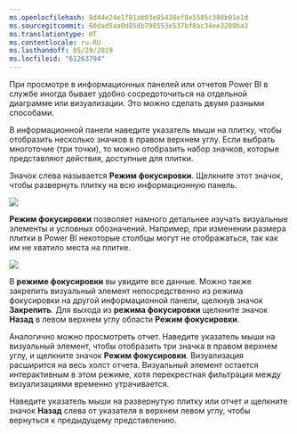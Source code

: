 ```yaml
---
ms.openlocfilehash: 8d44e24e1f81ab03e85438ef8e5505c308b01e1d
ms.sourcegitcommit: 60dad5aa0d85db790553e537bf8ac34ee3289ba3
ms.translationtype: HT
ms.contentlocale: ru-RU
ms.lasthandoff: 05/29/2019
ms.locfileid: "61263794"
---
```

При просмотре в информационных панелей или отчетов Power BI в службе иногда бывает удобно сосредоточиться на отдельной диаграмме или визуализации. Это можно сделать двумя разными способами.

В информационной панели наведите указатель мыши на плитку, чтобы отобразить несколько значков в правом верхнем углу. Если выбрать многоточие (три точки), то можно отобразить набор значков, которые представляют действия, доступные для плитки.

Значок слева называется **Режим фокусировки**. Щелкните этот значок, чтобы развернуть плитку на всю информационную панель.

![](media/4-4b-display-visuals-tiles-fullscreen/4-4b_1.png)

**Режим фокусировки** позволяет намного детальнее изучать визуальные элементы и условных обозначений. Например, при изменении размера плитки в Power BI некоторые столбцы могут не отображаться, так как им не хватило места на плитке.

![](media/4-4b-display-visuals-tiles-fullscreen/4-4b_2.png)

В **режиме фокусировки** вы увидите все данные. Можно также закрепить визуальный элемент непосредственно из режима фокусировки на другой информационной панели, щелкнув значок **Закрепить**. Для выхода из **режима фокусировки** щелкните значок **Назад** в левом верхнем углу области **Режим фокусировки**.

Аналогично можно просмотреть отчет. Наведите указатель мыши на визуальный элемент, чтобы отобразить три значка в правом верхнем углу, и щелкните значок **Режим фокусировки**. Визуализация расширится на весь холст отчета. Визуальный элемент остается интерактивным в этом режиме, хотя перекрестная фильтрация между визуализациями временно утрачивается.

Наведите указатель мыши на развернутую плитку или отчет и щелкните значок **Назад** слева от указателя в верхнем левом углу, чтобы вернуться к предыдущему представлению.

